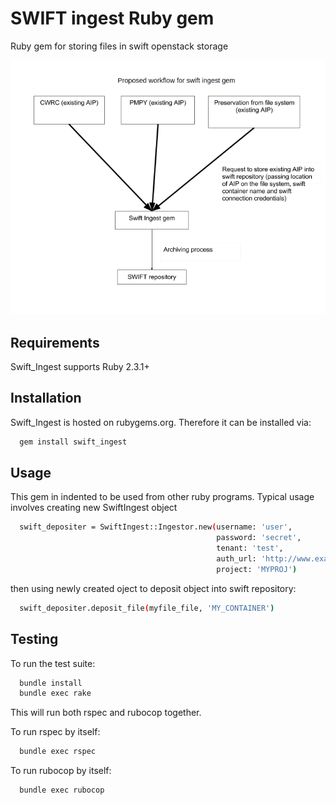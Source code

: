 # SWIFT ingest Ruby gem
Ruby gem for storing files in swift openstack storage

![Ruby Swift Ingest gem Diagram](docs/images/overview.png)

## Requirements

Swift_Ingest supports Ruby 2.3.1+

## Installation

Swift_Ingest is hosted on rubygems.org. Therefore it can be installed via:

```bash
  gem install swift_ingest
```

## Usage

This gem in indented to be used from other ruby programs.
Typical usage involves creating new SwiftIngest object

```bash
  swift_depositer = SwiftIngest::Ingestor.new(username: 'user',
                                              password: 'secret',
                                              tenant: 'test',
                                              auth_url: 'http://www.example.com:8080/auth/v1.0',
                                              project: 'MYPROJ')

```

then using newly created oject to deposit object into swift repository:

```bash
  swift_depositer.deposit_file(myfile_file, 'MY_CONTAINER')
```
## Testing

To run the test suite:

```bash
  bundle install
  bundle exec rake
```

This will run both rspec and rubocop together.

To run rspec by itself:

```bash
  bundle exec rspec
```
To run rubocop by itself:

```bash
  bundle exec rubocop
```
